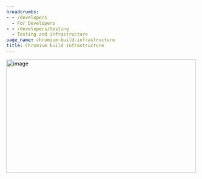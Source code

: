 ```yaml
---
breadcrumbs:
- - /developers
  - For Developers
- - /developers/testing
  - Testing and infrastructure
page_name: chromium-build-infrastructure
title: Chromium build infrastructure
---
```


<img alt="image" src="http://www.google.com/chart" height=300 width=500>